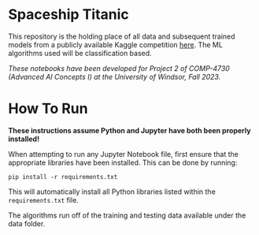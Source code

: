 # Spaceship Titanic
This repository is the holding place of all data and subsequent trained models from a publicly available Kaggle competition [here](https://www.kaggle.com/competitions/spaceship-titanic/overview). The ML algorithms used will be classification based.

*These notebooks have been developed for Project 2 of COMP-4730 (Advanced AI Concepts I) at the University of Windsor, Fall 2023.*

# How To Run
**These instructions assume Python and Jupyter have both been properly installed!**

When attempting to run any Jupyter Notebook file, first ensure that the appropriate libraries have been installed. This can be done by running:
```
pip install -r requirements.txt
```
This will automatically install all Python libraries listed within the `requirements.txt` file. 

The algorithms run off of the training and testing data available under the data folder.
